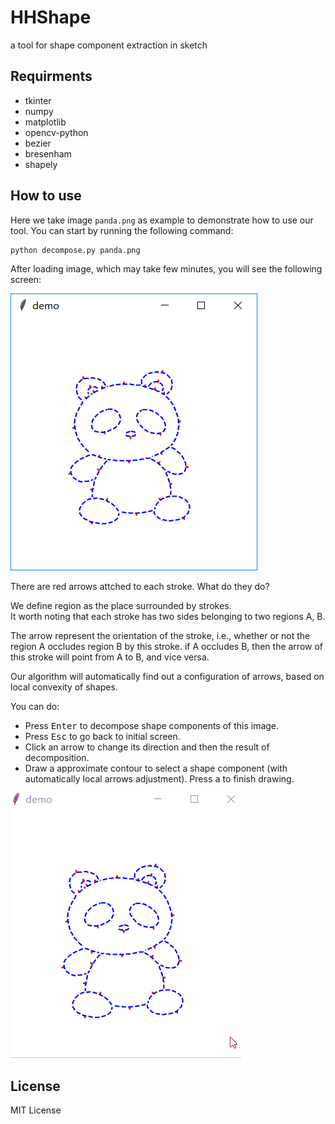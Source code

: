 # HHShape
a tool for shape component extraction in sketch

## Requirments
- tkinter
- numpy
- matplotlib
- opencv-python
- bezier
- bresenham
- shapely

## How to use
Here we take image `panda.png` as example to demonstrate how to use our tool.
You can start by running the following command:
```bash
python decompose.py panda.png
```
After loading image, which may take few minutes, you will see the following screen:  

![](demo.png)

There are red arrows attched to each stroke. What do they do?  

We define region as the place surrounded by strokes.  
It worth noting that each stroke has two sides belonging to two regions A, B.  

The arrow represent the orientation of the stroke, i.e., whether or not the region A occludes region B by this stroke. if A occludes B, then the arrow of this stroke will point from A to B, and vice versa.  

Our algorithm will automatically find out a configuration of arrows, based on local convexity of shapes.  

You can do:
- Press <kbd>Enter</kbd> to decompose shape components of this image.
- Press <kbd>Esc</kbd> to go back to initial screen.
- Click an arrow to change its direction and then the result of decomposition.
- Draw a approximate contour to select a shape component (with automatically local arrows adjustment). Press <kbd>a</kbd> to finish drawing.

![](demo.gif)


## License

MIT License